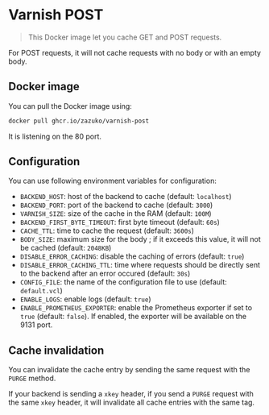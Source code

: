 # Varnish POST

> This Docker image let you cache GET and POST requests.

For POST requests, it will not cache requests with no body or with an empty body.

## Docker image

You can pull the Docker image using:

```sh
docker pull ghcr.io/zazuko/varnish-post
```

It is listening on the 80 port.

## Configuration

You can use following environment variables for configuration:

- `BACKEND_HOST`: host of the backend to cache (default: `localhost`)
- `BACKEND_PORT`: port of the backend to cache (default: `3000`)
- `VARNISH_SIZE`: size of the cache in the RAM (default: `100M`)
- `BACKEND_FIRST_BYTE_TIMEOUT`: first byte timeout (default: `60s`)
- `CACHE_TTL`: time to cache the request (default: `3600s`)
- `BODY_SIZE`: maximum size for the body ; if it exceeds this value, it will not be cached (default: `2048KB`)
- `DISABLE_ERROR_CACHING`: disable the caching of errors (default: `true`)
- `DISABLE_ERROR_CACHING_TTL`: time where requests should be directly sent to the backend after an error occured (default: `30s`)
- `CONFIG_FILE`: the name of the configuration file to use (default: `default.vcl`)
- `ENABLE_LOGS`: enable logs (default: `true`)
- `ENABLE_PROMETHEUS_EXPORTER`: enable the Prometheus exporter if set to `true` (default: `false`).
  If enabled, the exporter will be available on the 9131 port.

## Cache invalidation

You can invalidate the cache entry by sending the same request with the `PURGE` method.

If your backend is sending a `xkey` header, if you send a `PURGE` request with the same `xkey` header, it will invalidate all cache entries with the same tag.
